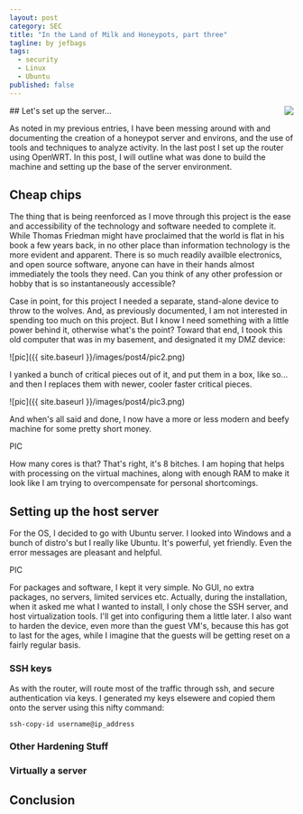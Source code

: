 ```yaml
---
layout: post
category: SEC
title: "In the Land of Milk and Honeypots, part three"
tagline: by jefbags
tags: 
  - security
  - Linux
  - Ubuntu
published: false
---
```










<p />
## Let's set up the server...
<img align="right" src="{{ site.baseurl }}/images/linux.png">

As noted in my previous entries, I have been messing around with and documenting the creation of a honeypot server and environs, and the use of tools and techniques to analyze activity.  In the last post I set up the router using OpenWRT.   In this post, I will outline what was done to build the machine and setting up the base of the server environment.  

<!--more-->

## Cheap chips
The thing that is being reenforced as I move through this project is the ease and accessibility of the technology and software needed to complete it.  While Thomas Friedman might have proclaimed that the world is flat in his book a few years back, in no other place than information technology is the more evident and apparent.  There is so much readily availble electronics, and open source software, anyone can have in their hands almost immediately the tools they need.  Can you think of any other profession or hobby that is so instantaneously accessible?

Case in point, for this project I needed a separate, stand-alone device to throw to the wolves.  And, as previously documented, I am not interested in spending too much on this project.  But I know I need something with a little power behind it, otherwise what's the point?  Toward that end, I toook this old computer that was in my basement, and designated it my DMZ device:

![pic]({{ site.baseurl }}/images/post4/pic2.png)

I yanked a bunch of critical pieces out of it, and put them in a box, like so... and then I replaces them with newer, cooler faster critical pieces.

![pic]({{ site.baseurl }}/images/post4/pic3.png)

And when's all said and done, I now have a more or less modern and beefy machine for some pretty short money.  

PIC

How many cores is that?  That's right, it's 8 bitches.  I am hoping that helps with processing on the virtual machines, along with enough RAM to make it look like I am trying to overcompensate for personal shortcomings. 

## Setting up the host server
For the OS, I decided to go with Ubuntu server.  I looked into Windows and a bunch of distro's but I really like Ubuntu.  It's powerful, yet friendly.  Even the error messages are pleasant and helpful.

PIC 

For packages and software, I kept it very simple. No GUI, no extra packages, no servers, limited services etc.  Actually, during the installation, when it asked me what I wanted to install, I only chose the SSH server, and host virtualization tools.  I'll get into configuring them a little later.  I also want to harden the device, even more than the guest VM's, because this has got to last for the ages, while I imagine that the guests will be getting reset on a fairly regular basis.

### SSH keys
As with the router, will route most of the traffic through ssh, and secure authentication via keys.  I generated my keys elsewere and copied them onto the server using this nifty command:

	ssh-copy-id username@ip_address
    
### Other Hardening Stuff

### Virtually a server


## Conclusion
